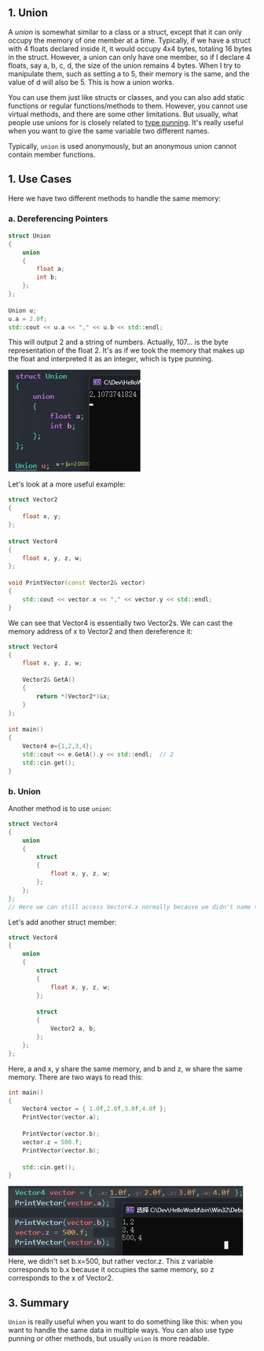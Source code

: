 ## 1. Union

A _union_ is somewhat similar to a class or a struct, except that it can only occupy the memory of one member at a time. 
Typically, if we have a struct with 4 floats declared inside it, it would occupy 4x4 bytes, totaling 16 bytes in the struct. 
However, a union can only have one member, so if I declare 4 floats, say a, b, c, d, the size of the union remains 4 bytes. When I try to manipulate them, such as setting a to 5, their memory is the same, and the value of d will also be 5. This is how a union works.

You can use them just like structs or classes, and you can also add static functions or regular functions/methods to them. However, you cannot use virtual methods, and there are some other limitations. But usually, what people use unions for is closely related to [type punning](66%20Type%20Punning%20in%20C++.md). It's really useful when you want to give the same variable two different names.

Typically, `union` is used anonymously, but an anonymous union cannot contain member functions.

## 1. Use Cases

Here we have two different methods to handle the same memory:

### a. Dereferencing Pointers

```cpp
struct Union
{
	union
	{
		float a;
		int b;
	};
};

Union u;
u.a = 2.0f;
std::cout << u.a << "," << u.b << std::endl;

```

This will output 2 and a string of numbers. Actually, 107... is the byte representation of the float 2. It's as if we took the memory that makes up the float and interpreted it as an integer, which is type punning.

![](./storage%20bag/Pasted%20image%2020230725173306.png)

Let's look at a more useful example:

```cpp
struct Vector2
{
	float x, y;
};

struct Vector4
{
	float x, y, z, w;
};

void PrintVector(const Vector2& vector)
{
	std::cout << vector.x << "," << vector.y << std::endl;
}
```

We can see that Vector4 is essentially two Vector2s. We can cast the memory address of x to Vector2 and then dereference it:

```cpp
struct Vector4
{
	float x, y, z, w;

	Vector2& GetA()
	{
		return *(Vector2*)&x;
	}
};

int main()
{
	Vector4 e={1,2,3,4};
	std::cout << e.GetA().y << std::endl;  // 2
	std::cin.get();
}
```

### b. Union

Another method is to use `union`:

```cpp
struct Vector4
{
	union
	{
		struct
		{
			float x, y, z, w;
		};
	};
};
// Here we can still access Vector4.x normally because we didn't name the struct; it's anonymous, just a data structure.
```

Let's add another struct member:

```cpp
struct Vector4
{
	union
	{
		struct
		{
			float x, y, z, w;
		};

		struct
		{
			Vector2 a, b;
		};
	};
};
```

Here, a and x, y share the same memory, and b and z, w share the same memory. There are two ways to read this:

```cpp
int main()
{
	Vector4 vector = { 1.0f,2.0f,3.0f,4.0f };
	PrintVector(vector.a);

	PrintVector(vector.b);
	vector.z = 500.f;
	PrintVector(vector.b);

	std::cin.get();
}
```

![](./storage%20bag/Pasted%20image%2020230725201340.png)
Here, we didn't set b.x=500, but rather vector.z. This z variable corresponds to b.x because it occupies the same memory, so z corresponds to the x of Vector2.

## 3. Summary

`Union` is really useful when you want to do something like this: when you want to handle the same data in multiple ways.
You can also use type punning or other methods, but usually `union` is more readable.